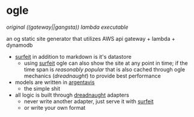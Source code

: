 # ogle

_original ((gateway||gangsta)) lambda executable_

an og static site generator that utilizes AWS api gateway + lambda + dynamodb


- [surfeit][surfeit] in addition to markdown is it's datastore
    + using [surfeit][surfeit] ogle can also show the site at any point in time; if the time span is _reasonably popular_ that is also cached through ogle mechanics (_dreadnaught_) to provide best performance
- models are written in [argentavis](https://github.com/yyolk/argentavis)
    + the simple shit
- all logic is built through [dreadnaught](https://github.com/yyolk/dreadnaught) adapters
    + never write another adapter, just serve it with [surfeit][surfeit]
    + or write your own format


[surfeit]: https://github.com/yyolk/surfeit
